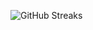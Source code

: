 ![GitHub Streaks](https://github-streaks-mqc9.onrender.com/streak/happilli/image?theme=midnight&cache_bust=1743366655&lang=ja)
